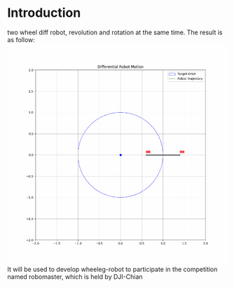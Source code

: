 <!--
 * @Author: chasey && melancholycy@gmail.com
 * @Date: 2025-05-30 04:04:22
 * @LastEditTime: 2025-05-30 04:11:50
 * @FilePath: /test/PY_/robot_sim/diffTwoWheel/README.md
 * @Description: 
 * @Reference: 
 * Copyright (c) 2025 by chasey && melancholycy@gmail.com, All Rights Reserved. 
-->
# Introduction  
two wheel diff robot, revolution and rotation at the same time. The result is as follow:
![img](./docs/robot_animation.gif)  
It will be used to develop wheeleg-robot to participate in the competition named robomaster, which is held by DJI-Chian  